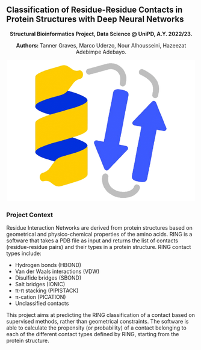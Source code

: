 ## Classification of Residue-Residue Contacts in Protein Structures with Deep Neural Networks

<p align="center">
<b>Structural Bioinformatics Project, Data Science @ UniPD, A.Y. 2022/23. </b>
</p>

<p align="center">
<b> Authors: </b>Tanner Graves, Marco Uderzo, Nour Alhousseini, Hazeezat Adebimpe Adebayo.
</p>

 <p align="center">
  <img width="500" alt="image" src="assets/protein_img.png">
</p>


### Project Context

Residue Interaction Networks are derived from protein structures based on geometrical and physico-chemical properties of the amino acids. RING is a software that takes a PDB file as input and returns the list of contacts (residue-residue pairs) and their types in a protein structure. RING contact types include:

- Hydrogen bonds (HBOND)
- Van der Waals interactions (VDW)
- Disulfide bridges (SBOND)
- Salt bridges (IONIC)
- π-π stacking (PIPISTACK) 
- π-cation (PICATION)
- Unclassified contacts

This project aims at predicting the RING classification of a contact based on supervised methods, rather than geometrical constraints. The software is able to calculate the propensity (or probability) of a contact belonging to each of the different contact types defined by RING, starting from the protein structure.


